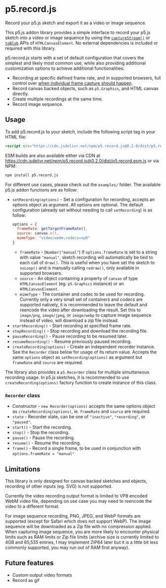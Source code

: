 # p5.record.js

Record your p5.js sketch and export it as a video or image sequence.

This p5.js addon library provides a simple interface to record your p5.js sketch into a video or image sequence by using the [`captureStream()`](https://developer.mozilla.org/en-US/docs/Web/API/HTMLCanvasElement/captureStream) or [`toBlob`](https://developer.mozilla.org/en-US/docs/Web/API/HTMLCanvasElement/toBlob) APIs of `HTMLCanvasElement`. No external dependencies is included or required with this library.

p5.record.js starts with a set of default configuration that covers the simplest and likely most common use, while also providing additional customization options to achieve additional functionalities:

* Recording at specific defined frame rate, and in supported browsers, full control over [when individual frame capture should happen](https://developer.mozilla.org/en-US/docs/Web/API/CanvasCaptureMediaStreamTrack/requestFrame).
* Record canvas backed objects, such as `p5.Graphics`, and HTML canvas directly.
* Create multiple recordings at the same time.
* Record image sequence.

## Usage
To add p5.record.js to your sketch, include the following script tag in your HTML file:

```html
<script src="https://cdn.jsdelivr.net/npm/p5.record.js@0.2.0/dist/p5.record.min.js"></script>
```

ESM builds are also available either via CDN at https://cdn.jsdelivr.net/npm/p5.record.js@0.2.0/dist/p5.record.esm.js or via NPM:

```sh
npm install p5.record.js
```

For different use cases, please check out the `examples/` folder. The available p5.js addon functions are as follow:

* `setRecording(options)` - Set a configuration for recording, accepts an options object as argument. All options are optional. The default configuration (already set without needing to call `setRecording`) is as follow:
  ```js
  options = {
  	frameRate: getTargetFrameRate(),
  	source: canvas.elt,
  	mimeType: "video/webm;codecs=vp8"
  }
  ```
  * `frameRate` - (`Number|"manual"`) If `options.frameRate` is set to a string with value `"manual"`, sketch recording will automatically be tied to each call of `draw()`. This is useful when you have set the sketch to `noLoop()` and is manually calling `redraw()`, only available in supported browsers.
  * `source` - An object containing a property of `canvas` of type `HTMLCanvasElement` (eg. `p5.Graphics` instance) or an `HTMLCanvasElement`.
  * `mimeType` - The container and codec to be used for recording. Currently only a very small set of containers and codecs are supported natively, it is recommended to leave the default and reencode the video after downloading the result. Set this to `image/png`, `image/jpeg`, or `image/webp` to capture image sequence instead of video, will download a zip file instead.
* `startRecording()` - Start recording at specified frame rate.
* `stopRecording()` - Stop recording and download the recording file.
* `pauseRecording()` - Pause recording to be resumed later.
* `resumeRecording()` - Resume previously paused recording.
* `createRecording(options)` - Create an independent recorder instance. See the `Recorder` class below for usage of its return value. Accepts the same `options` object as `setRecording(options)` as argument but `frameRate` and `source` are required.

The library also provides a `p5.Recorder` class for multiple simultaneous recording usage. In p5.js sketches, it is recommended to use `createRecording(options)` factory function to create instance of this class.

### `Recorder` class
* Constructor - `new Recorder(options)` accepts the same options object as `createRecording(options)`, ie. `frameRate` and `source` are required.
* `state` - Recorder state, can be one of `"inactive"`, `"recording"`, or `"paused"`.
* `start()` - Start the recording.
* `stop()` - Stop the recording.
* `pause()` - Pause the recording.
* `resume()` - Resume the recording.
* `frame()` - Record a single frame, to be used in conjunction with `options.frameRate = "manual"`

## Limitations
This library is only designed for canvas backed sketches and objects, recording of other inputs (eg. SVG) is not supported.

Currently the video recording output format is limited to VP8 encoded WebM video file, depending on use case you may need to reencode the video to a different format.

For image sequence recording, PNG, JPEG, and WebP formats are supported (except for Safari which does not support WebP). The image sequence will be downloaded as a Zip file with no compression applied. When capturing image sequence, you are more likely to encounter physical limits such as RAM limits or Zip file limits (archive size is currently limited to 4GB and 65,535 entries, I may implement ZIP64 later but it is a little bit less commonly supported, you may run out of RAM first anyway).

## Future features
* Custom output video formats
* Record as gif